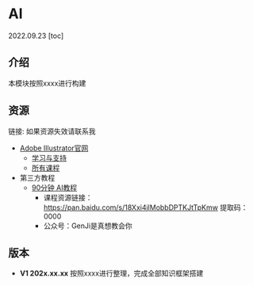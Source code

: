 # AI
2022.09.23
[toc]
<!--![AI导图概览](./resources/AI.png)-->

## 介绍

本模块按照xxxx进行构建
## 资源
链接:
如果资源失效请联系我

* [Adobe Illustrator官网](https://www.adobe.com/cn/products/illustrator.html)
  * [学习与支持](https://helpx.adobe.com/cn/support/illustrator.html)
  * [所有课程](https://helpx.adobe.com/cn/illustrator/view-all-tutorials.html)
* 第三方教程
  * [90分钟 AI教程](https://www.bilibili.com/video/BV1cy4y1p7vp)
    * 课程资源链接：https://pan.baidu.com/s/18Xxi4jlMobbDPTKJtTpKmw 提取码：0000
    * 公众号：GenJi是真想教会你

## 版本
 * **V1 202x.xx.xx**
按照xxxx进行整理，完成全部知识框架搭建